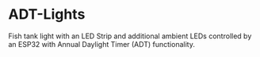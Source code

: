 # ADT-Lights
Fish tank light with an LED Strip and additional ambient LEDs controlled by an ESP32 with Annual Daylight Timer (ADT) functionality.
